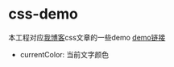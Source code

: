 # css-demo

本工程对应[我博客](https://xiamuqing.github.io/)css文章的一些demo
[demo链接](https://xiamuqing.github.io/css-demo/)


- currentColor: 当前文字颜色